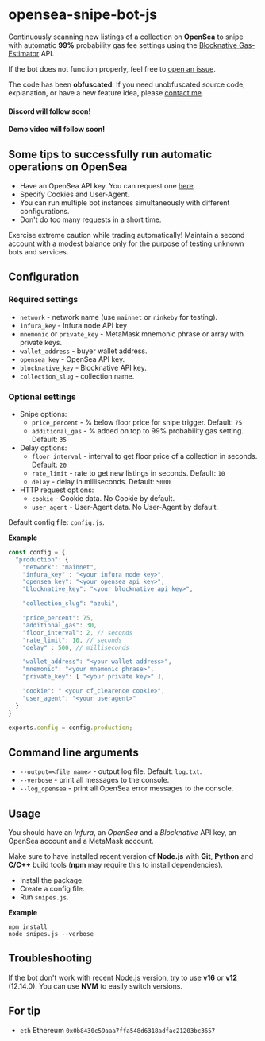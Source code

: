 # opensea-snipe-bot-js

Continuously scanning new listings of a collection on **OpenSea** to snipe with automatic **99%** probability gas fee settings using the
[Blocknative Gas-Estimator](https://www.blocknative.com/gas-estimator) API.

If the bot does not function properly, feel free to [open an issue](https://github.com/binhnguyen98/opensea-snipe-bot-js-private/issues).

The code has been **obfuscated**. If you need unobfuscated source code, explanation, or have a new feature idea,
please [contact me](https://t.me/benguen).
#### Discord will follow soon!
#### Demo video will follow soon!

## Some tips to successfully run automatic operations on OpenSea
- Have an OpenSea API key. You can request one [here](https://docs.opensea.io/reference/request-an-api-key).
- Specify Cookies and User-Agent.
- You can run multiple bot instances simultaneously with different configurations.
- Don't do too many requests in a short time.

Exercise extreme caution while trading automatically!
Maintain a second account with a modest balance only for the purpose of testing unknown bots and services.

## Configuration

### Required settings
- `network` - network name (use `mainnet` or `rinkeby` for testing).
- `infura_key` - Infura node API key
- `mnemonic` or `private_key` - MetaMask mnemonic phrase or array with private keys.
- `wallet_address` - buyer wallet address.
- `opensea_key` - OpenSea API key.
- `blocknative_key` - Blocknative API key.
- `collection_slug` - collection name.

### Optional settings
- Snipe options:
  - `price_percent` - % below floor price for snipe trigger. Default: `75`
  - `additional_gas` - % added on top to 99% probability gas setting. Default: `35`
- Delay options:
  - `floor_interval` - interval to get floor price of a collection in seconds.  Default: `20`
  - `rate_limit` - rate to get new listings in seconds. Default: `10`
  - `delay` - delay in milliseconds.  Default: `5000`
- HTTP request options:
  - `cookie` - Cookie data. No Cookie by default.
  - `user_agent` - User-Agent data. No User-Agent by default.

Default config file: `config.js`.

**Example**
```js
const config = {
  "production": {
    "network": "mainnet",
    "infura_key" : "<your infura node key>",
    "opensea_key": "<your opensea api key>",
    "blocknative_key": "<your blocknative api key>",

    "collection_slug": "azuki",

    "price_percent": 75,
    "additional_gas": 30,
    "floor_interval": 2, // seconds
    "rate_limit": 10, // seconds
    "delay" : 500, // milliseconds

    "wallet_address": "<your wallet address>",
    "mnemonic": "<your mnemonic phrase>",
    "private_key": [ "<your private key>" ],

    "cookie": " <your cf_clearence cookie>",
    "user_agent": "<your useragent>"
  }
}

exports.config = config.production;
```

## Command line arguments
- `--output=<file name>` - output log file. Default: `log.txt`.
- `--verbose` - print all messages to the console.
- `--log_opensea` - print all OpenSea error messages to the console.
## Usage
You should have an _Infura_, an _OpenSea_ and a _Blocknative_ API key, an OpenSea account and a MetaMask account.

Make sure to have installed recent version of **Node.js**
with **Git**, **Python** and **C/C++** build tools (**npm** may require this to install dependencies).
- Install the package.
- Create a config file.
- Run `snipes.js`.

**Example**
```shell
npm install
node snipes.js --verbose
```

<!-- **Demo video** - https://youtu.be/sGwS2v-S2wk -->

## Troubleshooting
If the bot don't work with recent Node.js version, try to use **v16** or **v12** (12.14.0).
You can use **NVM** to easily switch versions.

## For tip
- `eth` Ethereum `0x0b8430c59aaa7ffa548d6318adfac21203bc3657`